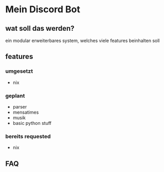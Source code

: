 # Mein Discord Bot
## wat soll das werden?

ein modular erweiterbares system, welches viele features beinhalten soll

## features

### umgesetzt

- nix

### geplant

- parser
- mensatimes
- musik
- basic python stuff

### bereits requested

- nix

## FAQ